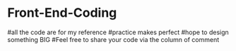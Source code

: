# Front-End-Coding

#all the code are for my reference
#practice makes perfect
#hope to design something BIG
#Feel free to share your code via the column of comment 
